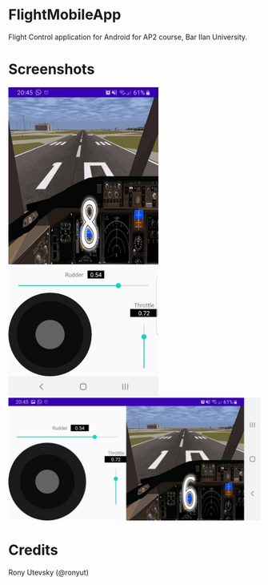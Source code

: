 # FlightMobileApp
Flight Control application for Android for AP2 course, Bar Ilan University.

# Screenshots
<img src="assets/val.jpg" alt="Vertical" width="300"/>
<img src="assets/hal.jpg" alt="Horizontal" width="600"/>

# Credits
Rony Utevsky (@ronyut)
